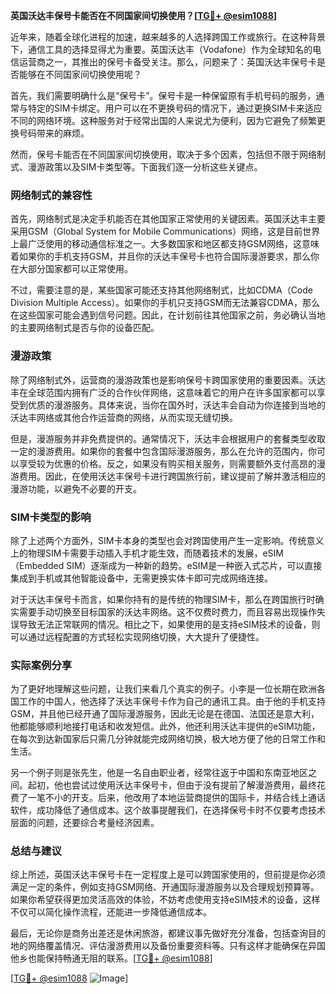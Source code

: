 **英国沃达丰保号卡能否在不同国家间切换使用？[[TG💪+ @esim1088](https://t.me/s/esim1088)]**

近年来，随着全球化进程的加速，越来越多的人选择跨国工作或旅行。在这种背景下，通信工具的选择显得尤为重要。英国沃达丰（Vodafone）作为全球知名的电信运营商之一，其推出的保号卡备受关注。那么，问题来了：英国沃达丰保号卡是否能够在不同国家间切换使用呢？

首先，我们需要明确什么是“保号卡”。保号卡是一种保留原有手机号码的服务，通常与特定的SIM卡绑定。用户可以在不更换号码的情况下，通过更换SIM卡来适应不同的网络环境。这种服务对于经常出国的人来说尤为便利，因为它避免了频繁更换号码带来的麻烦。

然而，保号卡能否在不同国家间切换使用，取决于多个因素，包括但不限于网络制式、漫游政策以及SIM卡类型等。下面我们逐一分析这些关键点。

### 网络制式的兼容性

首先，网络制式是决定手机能否在其他国家正常使用的关键因素。英国沃达丰主要采用GSM（Global System for Mobile Communications）网络，这是目前世界上最广泛使用的移动通信标准之一。大多数国家和地区都支持GSM网络，这意味着如果你的手机支持GSM，并且你的沃达丰保号卡也符合国际漫游要求，那么你在大部分国家都可以正常使用。

不过，需要注意的是，某些国家可能还支持其他网络制式，比如CDMA（Code Division Multiple Access）。如果你的手机只支持GSM而无法兼容CDMA，那么在这些国家可能会遇到信号问题。因此，在计划前往其他国家之前，务必确认当地的主要网络制式是否与你的设备匹配。

### 漫游政策

除了网络制式外，运营商的漫游政策也是影响保号卡跨国家使用的重要因素。沃达丰在全球范围内拥有广泛的合作伙伴网络，这意味着它的用户在许多国家都可以享受到优质的漫游服务。具体来说，当你在国外时，沃达丰会自动为你连接到当地的沃达丰网络或其他合作运营商的网络，从而实现无缝切换。

但是，漫游服务并非免费提供的。通常情况下，沃达丰会根据用户的套餐类型收取一定的漫游费用。如果你的套餐中包含国际漫游服务，那么在允许的范围内，你可以享受较为优惠的价格。反之，如果没有购买相关服务，则需要额外支付高昂的漫游费用。因此，在使用沃达丰保号卡进行跨国旅行前，建议提前了解并激活相应的漫游功能，以避免不必要的开支。

### SIM卡类型的影响

除了上述两个方面外，SIM卡本身的类型也会对跨国使用产生一定影响。传统意义上的物理SIM卡需要手动插入手机才能生效，而随着技术的发展，eSIM（Embedded SIM）逐渐成为一种新的趋势。eSIM是一种嵌入式芯片，可以直接集成到手机或其他智能设备中，无需更换实体卡即可完成网络连接。

对于沃达丰保号卡而言，如果你持有的是传统的物理SIM卡，那么在跨国旅行时确实需要手动切换至目标国家的沃达丰网络。这不仅费时费力，而且容易出现操作失误导致无法正常联网的情况。相比之下，如果使用的是支持eSIM技术的设备，则可以通过远程配置的方式轻松实现网络切换，大大提升了便捷性。

### 实际案例分享

为了更好地理解这些问题，让我们来看几个真实的例子。小李是一位长期在欧洲各国工作的中国人，他选择了沃达丰保号卡作为自己的通讯工具。由于他的手机支持GSM，并且他已经开通了国际漫游服务，因此无论是在德国、法国还是意大利，他都能够顺利地接打电话和收发短信。此外，他还利用沃达丰提供的eSIM功能，在每次到达新国家后只需几分钟就能完成网络切换，极大地方便了他的日常工作和生活。

另一个例子则是张先生，他是一名自由职业者，经常往返于中国和东南亚地区之间。起初，他也尝试过使用沃达丰保号卡，但由于没有提前了解漫游费用，最终花费了一笔不小的开支。后来，他改用了本地运营商提供的国际卡，并结合线上通话软件，成功降低了通信成本。这个故事提醒我们，在选择保号卡时不仅要考虑技术层面的问题，还要综合考量经济因素。

### 总结与建议

综上所述，英国沃达丰保号卡在一定程度上是可以跨国家使用的，但前提是你必须满足一定的条件，例如支持GSM网络、开通国际漫游服务以及合理规划预算等。如果你希望获得更加灵活高效的体验，不妨考虑使用支持eSIM技术的设备，这样不仅可以简化操作流程，还能进一步降低通信成本。

最后，无论你是商务出差还是休闲旅游，都建议事先做好充分准备，包括查询目的地的网络覆盖情况、评估漫游费用以及备份重要资料等。只有这样才能确保在异国他乡也能保持畅通无阻的联系。[[TG💪+ @esim1088](https://t.me/s/esim1088)]

[[TG💪+ @esim1088](https://t.me/s/esim1088) ![Image](https://i.postimg.cc/4NQfJmqS/Snipaste-2025-05-13-00-14-12.png)]
